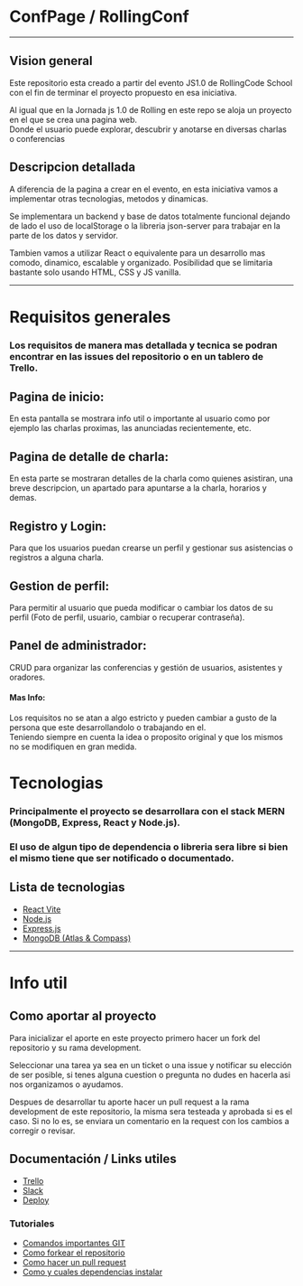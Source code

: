 # ConfPage / RollingConf 
---
## Vision general


Este repositorio esta creado a partir del evento JS1.0 de RollingCode School con el fin de terminar el proyecto propuesto en esa iniciativa.  

Al igual que en la Jornada js 1.0 de Rolling en este repo se aloja un proyecto en el que se crea una pagina web.  
Donde el usuario puede explorar, descubrir y anotarse en diversas charlas o conferencias


## Descripcion detallada

A diferencia de la pagina a crear en el evento, en esta iniciativa vamos a implementar otras tecnologias, metodos y dinamicas.  

Se implementara un backend y base de datos totalmente funcional dejando de lado el uso de localStorage o la libreria json-server para trabajar en la parte de los datos y servidor.  

Tambien vamos a utilizar React o equivalente para un desarrollo mas comodo, dinamico, escalable y organizado. Posibilidad que se limitaria bastante solo usando HTML, CSS y JS vanilla.

---

# Requisitos generales

### Los requisitos de manera mas detallada y tecnica se podran encontrar en las issues del repositorio o en un tablero de Trello.

## Pagina de inicio:  
En esta pantalla se mostrara info util o importante al usuario como por ejemplo las charlas proximas, las anunciadas recientemente, etc.  

## Pagina de detalle de charla:
En esta parte se mostraran detalles de la charla como quienes asistiran, una breve descripcion, un apartado para apuntarse a la charla, horarios y demas.

## Registro y Login:
Para que los usuarios puedan crearse un perfil y gestionar sus asistencias o registros a alguna charla.

## Gestion de perfil:
Para permitir al usuario que pueda modificar o cambiar los datos de su perfil (Foto de perfil, usuario, cambiar o recuperar contraseña).  

## Panel de administrador:
CRUD para organizar las conferencias y gestión de usuarios, asistentes y oradores.

#### Mas Info:
Los requisitos no se atan a algo estricto y pueden cambiar a gusto de la persona que este desarrollandolo o trabajando en el.  
Teniendo siempre en cuenta la idea o proposito original y que los mismos no se modifiquen en gran medida.

# Tecnologias 
### Principalmente el proyecto se desarrollara con el stack MERN (MongoDB, Express, React y Node.js).  
### El uso de algun tipo de dependencia o libreria sera libre si bien el mismo tiene que ser notificado o documentado.

## Lista de tecnologias
- [React Vite](https://vitejs.dev)
- [Node.js](https://nodejs.org/en)
- [Express.js](https://expressjs.com/es/)
- [MongoDB (Atlas & Compass)](https://www.mongodb.com/es)
---
# Info util

## Como aportar al proyecto

Para inicializar el aporte en este proyecto primero hacer un fork del repositorio y su rama development.  

Seleccionar una tarea ya sea en un ticket o una issue y notificar su elección de ser posible, si tenes alguna cuestion o pregunta no dudes en hacerla asi nos organizamos o ayudamos. 

Despues de desarrollar tu aporte hacer un pull request a la rama development de este repositorio, la misma sera testeada y aprobada si es el caso. Si no lo es, se enviara un comentario en la request con los cambios a corregir o revisar.

## Documentación / Links utiles

- [Trello](https://trello.com/b/9SG7jwNc/tablero-confpage)
- [Slack]()
- [Deploy]()

### Tutoriales

- [Comandos importantes GIT](https://docs.google.com/document/d/e/2PACX-1vQD4q9Pl60XjAV_tjyMt2QyM2i3skFlqB0jHF5HGX6Nslv3wz9zu-nSODAHZRlmRVcWoN4IIY3pdi2p/pub)
- [Como forkear el repositorio](https://docs.google.com/document/u/3/d/e/2PACX-1vSEfhVfeFp4cyuO2iWYgtpnLK2hneG7poOL6W3q9KxwMzHY1KjXb0AZtSA_6E7J8trK3kMqpQKaAOvT/pub)
- [Como hacer un pull request](https://docs.google.com/document/u/3/d/e/2PACX-1vR9xZAUXy_FzQUMoEWo18w_TUbeH-hnzodRiAMz3UGaiBpBWIebDF3Sv4ahpWjl_2x8NJmW2BB3u9Jj/pub)
- [Como y cuales dependencias instalar](https://docs.google.com/document/d/e/2PACX-1vSfDiGe9AxS72CMSh9skjrhCdXUUS9hthGWz75CALlA_t5S8ihIfCbD2f0psrO-g0AInhEZiYflwwkU/pub)
